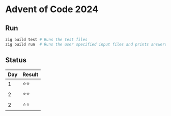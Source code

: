 # Advent of Code 2024

## Run

```bash
zig build test # Runs the test files
zig build run  # Runs the user specified input files and prints answers.
```

## Status

| Day | Result |
|-----|--------|
| 1   | ⭐⭐   |
| 2   | ⭐⭐   |
| 2   | ⭐⭐   |
